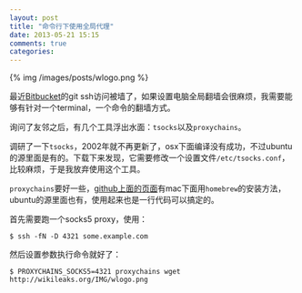 ```yaml
---
layout: post
title: "命令行下使用全局代理"
date: 2013-05-21 15:15
comments: true
categories: 
---
```


{% img /images/posts/wlogo.png %}

最近[Bitbucket](http://bitbucket.org/)的git ssh访问被墙了，如果设置电脑全局翻墙会很麻烦，我需要能够有针对一个terminal，一个命令的翻墙方式。

询问了友邻之后，有几个工具浮出水面：`tsocks`以及`proxychains`。

调研了一下`tsocks`，2002年就不再更新了，osx下面编译没有成功，不过ubuntu的源里面是有的。下载下来发现，它需要修改一个设置文件`/etc/tsocks.conf`，比较麻烦，于是我放弃使用这个工具。

`proxychains`要好一些，[github上面的页面](https://github.com/haad/proxychains)有mac下面用`homebrew`的安装方法，ubuntu的源里面也有，使用起来也是一行代码可以搞定的。

首先需要跑一个socks5 proxy，使用：

    $ ssh -fN -D 4321 some.example.com
    
然后设置参数执行命令就好了：

    $ PROXYCHAINS_SOCKS5=4321 proxychains wget http://wikileaks.org/IMG/wlogo.png


